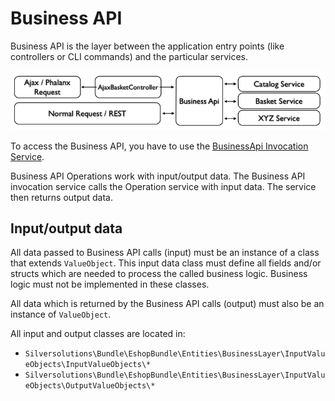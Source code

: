 # Business API

Business API is the layer between the application entry points (like controllers or CLI commands) and the particular services.

![](../img/business_api_1.png)

To access the Business API, you have to use the [BusinessApi Invocation Service](businessapi_invocation_service.md). 

Business API Operations work with input/output data.
The Business API invocation service calls the Operation service with input data.
The service then returns output data.

## Input/output data

All data passed to Business API calls (input) must be an instance of a class that extends `ValueObject`.
This input data class must define all fields and/or structs which are needed to process the called business logic.
Business logic must not be implemented in these classes.

All data which is returned by the Business API calls (output) must also be an instance of `ValueObject`.

All input and output classes are located in:

- `Silversolutions\Bundle\EshopBundle\Entities\BusinessLayer\InputValueObjects\InputValueObjects\*`
- `Silversolutions\Bundle\EshopBundle\Entities\BusinessLayer\InputValueObjects\OutputValueObjects\*`
